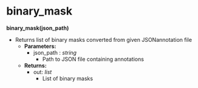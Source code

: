 # binary_mask

**binary_mask(json_path)**
- Returns list of binary masks converted from given JSONannotation file
    - **Parameters:**
      	- json_path : *string*
      	  	- Path to JSON file containing annotations
    - **Returns:**
      	- out: *list*
      	  	- List of binary masks
